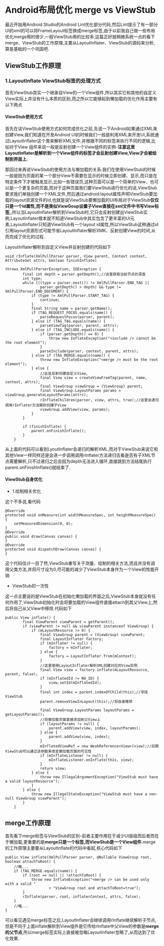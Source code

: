 # Android布局优化 merge vs ViewStub

最近开始用Android Studio的Android Lint优化部分代码,然后Lint提示了有一部分UI的xml的可以将FrameLayout标签换成merge标签,由于以前我自己做一些布局优化merge用的很少,一般ViewStub用的比较多,这篇正好就稍微系统一点的看下merge、ViewStub的工作原理,主要从LayoutInflater、ViewStub的源码来分析,算是基础的一个巩固吧.

## ViewStub工作原理

### 1.LayoutInflate ViewStub标签的处理方式

首先ViewStub其实一个继承自View的一个View组件,所以其实它和其他的自定义View实际上并没有什么本质的区别,而之所以它能够起到懒加载的优化作用主要有以下两点

#### ViewStub使用方式

首先在谈ViewStub使用方式如何完成优化之前,先说一下Android如果通过XML来创建View,我们知道在开发Android UI的时候我们一般是利用XML来开发UI,系统通过LayoutInflater这个类来解析XML文件,并根据不同的标签来执行不同的逻辑,比如对于View 组件来说一般是反射创建一个View组件的实例-**注意这里LayoutInflater是解析到一个View组件的标签才会反射创建View,View才会被绘制到界面上.**

那回过来再说ViewStub的使用方法与懒加载的关系:我们在使用ViewStub的时候一般是因为页面的某一个部分View不需要在显示的时候立即创建、显示,而只是在特定条件下才被触发显示,比如一些错误页,这种页面可以是一个简单的View、也可以是一个更复杂的页面,而对于这种页面我们要ViewStub进行优化的话,ViewStub要求我们单独创建一个XML文件,然后通过android:layout属性声明ViewStub要加载的layout资源文件的id,也就是说ViewStub要懒加载的UI布局对于ViewStub**仅仅只是一个id属性,而不是类似ViewGoup设置子View直接在xml文件中书写View标签,**,所以当LayoutInflater解析到ViewStub时,它只会反射创建出ViewStub实例,LayoutInflater根本就不知道ViewStub中其实包含了更丰富的UI元素,LayoutInflater只知道ViewStub有一个layout id属性,所以ViewStub这种通过id引用layout资源形式可能节省LayoutInflater解析XMK、反射创建View的时间,从而完成了优化的过程.

LayoutInflater解析到自定义View并反射创建的代码如下

```
void rInflate(XmlPullParser parser, View parent, Context context, AttributeSet attrs, boolean finishInflate) 
                                                                            throws XmlPullParserException, IOException {
        final int depth = parser.getDepth();//这里获取当前节点的深度
        int type;
        while (((type = parser.next()) != XmlPullParser.END_TAG ||
                parser.getDepth() > depth) && type != XmlPullParser.END_DOCUMENT) {
            if (type != XmlPullParser.START_TAG) {
                continue;
            }
            final String name = parser.getName();
            if (TAG_REQUEST_FOCUS.equals(name)) {
                parseRequestFocus(parser, parent);
            } else if (TAG_TAG.equals(name)) {
                parseViewTag(parser, parent, attrs);
            } else if (TAG_INCLUDE.equals(name)) {
                if (parser.getDepth() == 0) {
                    throw new InflateException("<include /> cannot be the root element");
                }
                parseInclude(parser, context, parent, attrs);
            } else if (TAG_MERGE.equals(name)) {
                throw new InflateException("<merge /> must be the root element");
            } else {
                //此处反射创建自定义View,
                final View view = createViewFromTag(parent, name, context, attrs);
                final ViewGroup viewGroup = (ViewGroup) parent;
                final ViewGroup.LayoutParams params = viewGroup.generateLayoutParams(attrs);
                rInflateChildren(parser, view, attrs, true);//这里会递归调用rInflater方法解析创建子View
                viewGroup.addView(view, params);
            }
        }

        if (finishInflate) {
            parent.onFinishInflate();
        }
    }

```

从上面的代码可以看到LyoutInflater会递归的解析XML,而对于ViewStub来说它和其他View一样同样还是会进一步调用调用rInflater方法递归去看是否有子XML节点需要解析,只不过递归之后会因为depth无法进入循环,直接跳到方法结尾执行parent.onFinishInflate()就结束了.

#### ViewStub自身优化

+ 1.绘制相关优化

这个不多说,看代码

```
@Override
protected void onMeasure(int widthMeasureSpec, int heightMeasureSpec) {
    setMeasuredDimension(0, 0);
}
@Override
public void draw(Canvas canvas) {
}
@Override
protected void dispatchDraw(Canvas canvas) {
}
```

这个代码估计一目了然,ViewStub重写关于测量、绘制的相关方法,而且并没有调用父类方法,并将尺寸设为0,尽可能的减少了ViewStub本身作为一个View的性能开销

+ ViewStub的一次性

这一点主要说的是ViewStub在初始化懒加载的界面之后,ViewStub本身就没有任何作用了,ViewStub初始化时会将要加载的View组件直接attach到其父View上,然后将自己从父View中移除.代码如下

```
public View inflate() {
        final ViewParent viewParent = getParent();
        if (viewParent != null && viewParent instanceof ViewGroup) {
            if (mLayoutResource != 0) {
                final ViewGroup parent = (ViewGroup) viewParent;
                final LayoutInflater factory;
                if (mInflater != null) {
                    factory = mInflater;
                } else {
                    factory = LayoutInflater.from(mContext);
                }
                //这里使用LayoutInflater解析XML创建对应的View实例
                final View view = factory.inflate(mLayoutResource, parent, false);
                if (mInflatedId != NO_ID) {
                    view.setId(mInflatedId);
                }
                final int index = parent.indexOfChild(this);//寻找ViewStub
                parent.removeViewInLayout(this);//将自身移除

                final ViewGroup.LayoutParams layoutParams = getLayoutParams();
                //将懒加载页面直接添加到父View上
                if (layoutParams != null) {
                    parent.addView(view, index, layoutParams);
                } else {
                    parent.addView(view, index);
                }
                mInflatedViewRef = new WeakReference<View>(view);//后期ViewStub可以通过该参数来改变懒加载页面的可见性
                if (mInflateListener != null) {
                    mInflateListener.onInflate(this, view);
                }
                return view;
            } else {
                throw new IllegalArgumentException("ViewStub must have a valid layoutResource");
            }
        } else {
            throw new IllegalStateException("ViewStub must have a non-null ViewGroup viewParent");
        }
    }
```

## merge工作原理

首先看下merge标签与ViewStub的区别-前者主要作用在于减少UI层级而后者而在于懒加载,更重要的是**merge只是一个标签,而ViewStub是一个View组件**.merge的工作原理主要要从LayoutInflate的代码中看起,核心代码如下

```
public View inflate(XmlPullParser parser, @Nullable ViewGroup root, boolean attachToRoot) {
    //略...
    if (TAG_MERGE.equals(name)) {
        if (root == null || !attachToRoot) {
            throw new InflateException("<merge /> can be used only with a valid "
                    + "ViewGroup root and attachToRoot=true");
        }
        rInflate(parser, root, inflaterContext, attrs, false);
    }
    //略... 
}
```

可以看见遇见merge标签之后,LayoutInflater会继续调用rInflate继续解析子节点,但是不同于上面inflate解析到View组件是它传给rInflate中父View的参数是**merge的父节点**,所以merge标签实际上直接被忽略LayoutInflater忽略了,从而达到了优化效果.
